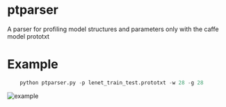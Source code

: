 # ptparser
A parser for profiling model structures and parameters only with the caffe model prototxt 

# Example

```python
    python ptparser.py -p lenet_train_test.prototxt -w 28 -g 28
```

![example](ptparser/example.png "example usage" )

    
